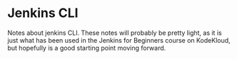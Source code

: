 # Jenkins CLI
Notes about jenkins CLI. These notes will probably be pretty light, as it is just what has been used in the Jenkins for Beginners course on KodeKloud, but hopefully is a good starting point moving forward.